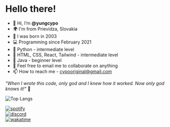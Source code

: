 # Hello there!
- 👋 Hi, I’m **@yungcypo**
- 🌍 I'm from Prievidza, Slovakia
- 👶 I was born in 2003
- 💻 Programming since February 2021
- 📗 Python - intermediate level
- 📙 HTML, CSS, React, Tailwind - intermediate level
- 📘 Java - beginner level
- 💞️ Feel free to email me to collaborate on anything
- 📫 How to reach me - cypooriginal@gmail.com
<!---🌱 I’m currently learning Python and JavaScript --->

*"When I wrote this code, only god and I knew how it worked. Now only god knows it!"*
:camel:  

![Top Langs](https://github-readme-stats.vercel.app/api/top-langs?username=yungcypo&layout=compact&theme=github_dark)

[![spotify](https://badgen.net/badge/Spotify/Peťo/1DB954)](https://open.spotify.com/user/xn9rkbs3e9rk83nbnyrtjcpab)  
[![discord](https://badgen.net/badge/Discord/Cypo9202/7289DA)](https://www.discord.com/users/587622652831596545)  
[![wakatime](https://wakatime.com/badge/user/4c514061-8f41-4da2-97ea-f2b4906774a3.svg)](https://wakatime.com/@4c514061-8f41-4da2-97ea-f2b4906774a3)  

<!---
[![gmail](https://badgen.net/badge/Gmail/cypoooriginal@gmail.com/EA4335)](cypooriginal@gmail.com)
--->

<!---
[![instagram](https://badgen.net/badge/Instagram/@pterodaktyl123/E1306C)](https://www.instagram.com/pterodaktyl123/)  
--->

<!--- 
[![instagram](https://img.shields.io/badge/Instagram-E4405F?style=for-the-badge&logo=instagram&logoColor=white)](https://www.instagram.com/pterodaktyl123/)  
--->


<!---
cypo808/cypo808 is a ✨ special ✨ repository because its `README.md` (this file) appears on your GitHub profile.
You can click the Preview link to take a look at your changes.
--->

